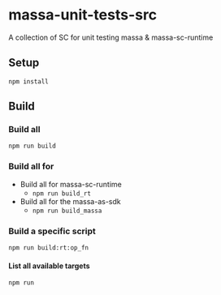 # massa-unit-tests-src

A collection of SC for unit testing massa & massa-sc-runtime

## Setup

`
npm install  
`

## Build

### Build all

`
npm run build
`

### Build all for

* Build all for massa-sc-runtime
  * `npm run build_rt`
* Build all for the massa-as-sdk
  * `npm run build_massa`

### Build a specific script

`
npm run build:rt:op_fn
`

#### List all available targets

`
npm run
`